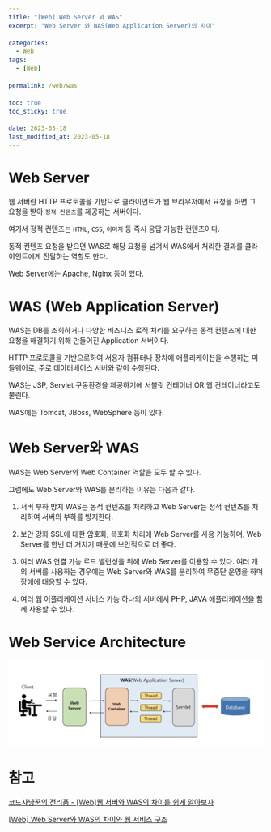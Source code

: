 ```yaml
---
title: "[Web] Web Server 와 WAS"
excerpt: "Web Server 와 WAS(Web Application Server)의 차이"

categories:
  - Web
tags:
  - [Web]

permalink: /web/was

toc: true
toc_sticky: true

date: 2023-05-18
last_modified_at: 2023-05-18
---
```


# Web Server

웹 서버란 HTTP 프로토콜을 기반으로 클라이언트가 웹 브라우저에서 요청을 하면 그 요청을 받아 `정적 컨텐츠`를 제공하는 서버이다.

여기서 정적 컨텐츠는 `HTML`, `CSS`, `이미지` 등 즉시 응답 가능한 컨텐츠이다.

동적 컨텐츠 요청을 받으면 WAS로 해당 요청을 넘겨서 WAS에서 처리한 결과를 클라이언트에게 전달하는 역할도 한다.

Web Server에는 Apache, Nginx 등이 있다.

# WAS (Web Application Server)

WAS는 DB를 조회하거나 다양한 비즈니스 로직 처리를 요구하는 동적 컨텐츠에 대한 요청을 해결하기 위해 만들어진 Application 서버이다. 

HTTP 프로토콜을 기반으로하여 서용자 컴퓨터나 장치에 애플리케이션을 수행하는 미들웨어로, 주로 데이터베이스 서버와 같이 수행된다.

WAS는 JSP, Servlet 구동환경을 제공하기에 서블릿 컨테이너 OR 웹 컨테이너라고도 불린다.

WAS에는 Tomcat, JBoss, WebSphere 등이 있다.

# Web Server와 WAS

WAS는 Web Server와 Web Container 역할을 모두 할 수 있다.

그럼에도 Web Server와 WAS를 분리하는 이유는 다음과 같다.

1. 서버 부하 방지
    WAS는 동적 컨텐츠를 처리하고 Web Server는 정적 컨텐츠를 처리하여 서버의 부하를 방지한다. 

2. 보안 강화
    SSL에 대한 암호화, 복호화 처리에 Web Server를 사용 가능하며, Web Server를 한번 더 거치기 때문에 보안적으로 더 좋다.

3. 여러 WAS 연결 가능
    로드 밸런싱을 위해 Web Server를 이용할 수 있다. 여러 개의 서버를 사용하는 경우에는 Web Server와 WAS를 분리하여 무중단 운영을 하며 장애에 대응할 수 있다.

4. 여러 웹 어플리케이션 서비스 가능
    하나의 서버에서 PHP, JAVA 애플리케이션을 함께 사용할 수 있다.

# Web Service Architecture

![Alt text](../../assets/images/posts_img/Web/2023-05-18-was.png)

# 참고

[코드사냥꾼의 전리품 - [Web]웹 서버와 WAS의 차이를 쉽게 알아보자](https://codechasseur.tistory.com/25)

[[Web] Web Server와 WAS의 차이와 웹 서비스 구조](https://gmlwjd9405.github.io/2018/10/27/webserver-vs-was.html)